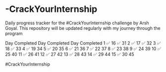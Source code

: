 # -CrackYourInternship
Daily progress tracker for the #CrackYourInternship challenge by Arsh Goyal. This repository will be updated regularly with my journey through the program


Day	Completed	Day	Completed	Day	Completed
1  ✅     16  ✅     31
2  ✅     17  ✅     32
3  ✅     18  ✅     33
4  ✅     19         34
5  ✅     20         35
6  ✅     21         36
7  ✅     22         37
8  ✅     23         38
9  ✅     24         39
10 ✅     25         40
11 ✅     26         41
12 ✅     27         42
13 ✅     28         43
14 ✅     29         44
15 ✅     30         45

#CrackYourInternship

